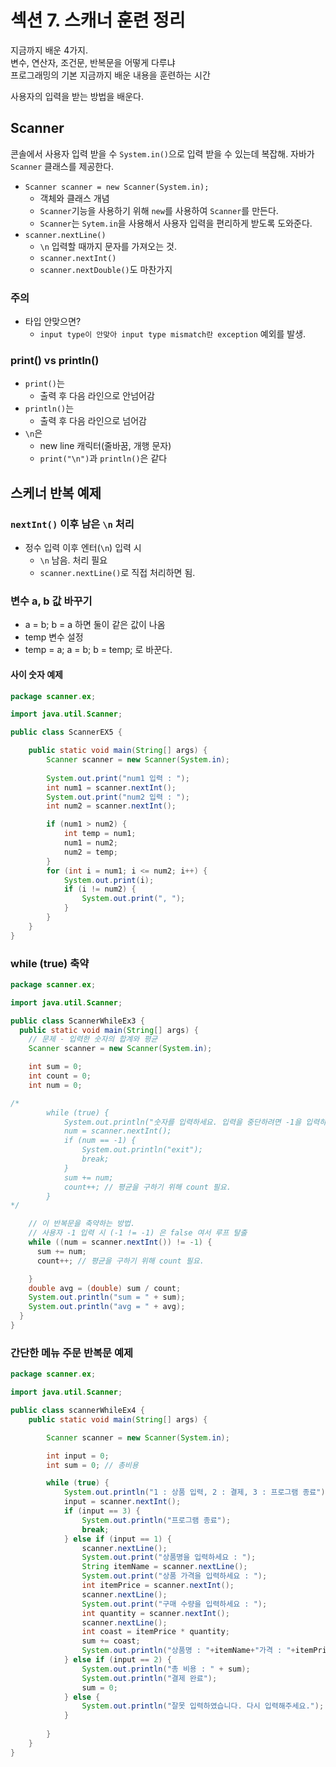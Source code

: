 # 섹션 7. 스캐너 훈련 정리
지금까지 배운 4가지.  
변수, 연산자, 조건문, 반복문을 어떻게 다루냐    
프로그래밍의 기본
지금까지 배운 내용을 훈련하는 시간

사용자의 입력을 받는 방법을 배운다.  

## Scanner
콘솔에서 사용자 입력 받을 수
`System.in()`으로 입력 받을 수 있는데 복잡해.
자바가 `Scanner` 클래스를 제공한다.

- `Scanner scanner = new Scanner(System.in);`
    - 객체와 클래스 개념
    - `Scanner`기능을 사용하기 위해 `new`를 사용하여 `Scanner`를 만든다.
    - `Scanner`는 `Sytem.in`을 사용해서 사용자 입력을 편리하게 받도록 도와준다.
- `scanner.nextLine()`
  - `\n` 입력할 때까지 문자를 가져오는 것.
  - `scanner.nextInt()`
  - `scanner.nextDouble()`도 마찬가지

### 주의
- 타입 안맞으면?
  - `input type이 안맞아 input type mismatch란 exception` 예외를 발생.
  
### print() vs println()
- `print()`는 
  - 출력 후  다음 라인으로 안넘어감
- `println()`는 
  - 출력 후 다음 라인으로 넘어감
- `\n`은 
  - new line 캐릭터(줄바꿈, 개행 문자)
  - `print("\n")`과 `println()`은 같다


## 스케너 반복 예제

### `nextInt()` 이후 남은 `\n` 처리
- 정수 입력 이후 엔터(`\n`) 입력 시 
  - `\n` 남음. 처리 필요
  - `scanner.nextLine()`로 직접 처리하면 됨.


### 변수 a, b 값 바꾸기
- a = b; b = a 하면 둘이 같은 값이 나옴
- temp 변수 설정
- temp = a; a = b; b = temp; 로 바꾼다.
#### 사이 숫자 예제
```java
package scanner.ex;

import java.util.Scanner;

public class ScannerEX5 {

    public static void main(String[] args) {
        Scanner scanner = new Scanner(System.in);
      
        System.out.print("num1 입력 : ");
        int num1 = scanner.nextInt();
        System.out.print("num2 입력 : ");
        int num2 = scanner.nextInt();

        if (num1 > num2) {
            int temp = num1;
            num1 = num2;
            num2 = temp;
        }
        for (int i = num1; i <= num2; i++) {
            System.out.print(i);
            if (i != num2) {
                System.out.print(", ");
            }
        }
    }
}

```




### while (true) 축약
```java
package scanner.ex;

import java.util.Scanner;

public class ScannerWhileEx3 {
  public static void main(String[] args) {
    // 문제 - 입력한 숫자의 합계와 평균
    Scanner scanner = new Scanner(System.in);

    int sum = 0;
    int count = 0;
    int num = 0;

/*
        while (true) {
            System.out.println("숫자를 입력하세요. 입력을 중단하려면 -1을 입력하세요");
            num = scanner.nextInt();
            if (num == -1) {
                System.out.println("exit");
                break;
            }
            sum += num;
            count++; // 평균을 구하기 위해 count 필요.
        }
*/

    // 이 반복문을 축약하는 방법.
    // 사용자 -1 입력 시 (-1 != -1) 은 false 여서 루프 탈출
    while ((num = scanner.nextInt()) != -1) {
      sum += num;
      count++; // 평균을 구하기 위해 count 필요.

    }
    double avg = (double) sum / count;
    System.out.println("sum = " + sum);
    System.out.println("avg = " + avg);
  }
}
```

### 간단한 메뉴 주문 반복문 예제
```java
package scanner.ex;

import java.util.Scanner;

public class scannerWhileEx4 {
    public static void main(String[] args) {

        Scanner scanner = new Scanner(System.in);

        int input = 0;
        int sum = 0; // 총비용

        while (true) {
            System.out.println("1 : 상품 입력, 2 : 결제, 3 : 프로그램 종료");
            input = scanner.nextInt();
            if (input == 3) {
                System.out.println("프로그램 종료");
                break;
            } else if (input == 1) {
                scanner.nextLine();
                System.out.print("상품명을 입력하세요 : ");
                String itemName = scanner.nextLine();
                System.out.print("상품 가격을 입력하세요 : ");
                int itemPrice = scanner.nextInt();
                scanner.nextLine();
                System.out.print("구매 수량을 입력하세요 : ");
                int quantity = scanner.nextInt();
                scanner.nextLine();
                int coast = itemPrice * quantity;
                sum += coast;
                System.out.println("상품명 : "+itemName+"가격 : "+itemPrice+ "수량 : "+quantity+ "합계 : " +coast );
            } else if (input == 2) {
                System.out.println("총 비용 : " + sum);
                System.out.println("결제 완료");
                sum = 0;
            } else {
                System.out.println("잘못 입력하였습니다. 다시 입력해주세요.");
            }
          
        }
    }
}
```

